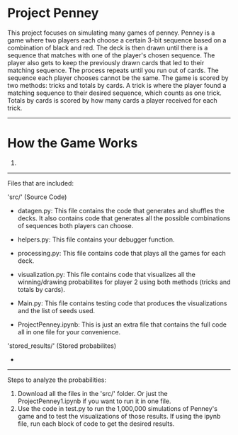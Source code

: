 # Project Penney

This project focuses on simulating many games of penney. Penney is a game where two players each choose a certain 3-bit sequence based on a combination of black and red. The deck is then drawn until there is a sequence that matches with one of the player's chosen sequence. The player also gets to keep the previously drawn cards that led to their matching sequence. The process repeats until you run out of cards. The sequence each player chooses cannot be the same. The game is scored by two methods: tricks and totals by cards. A trick is where the player found a matching sequence to their desired sequence, which counts as one trick. Totals by cards is scored by how many cards a player received for each trick.

---
# How the Game Works

1. 
---
Files that are included:

'src/' (Source Code)

- datagen.py: This file contains the code that generates and shuffles the decks. It also contains code that generates all the possible combinations of sequences both players can choose.

- helpers.py: This file contains your debugger function.

- processing.py: This file contains code that plays all the games for each deck.

- visualization.py: This file contains code that visualizes all the winning/drawing probabilites for player 2 using both methods (tricks and totals by cards).
- Main.py: This file contains testing code that produces the visualizations and the list of seeds used.
- ProjectPenney.ipynb: This is just an extra file that contains the full code all in one file for your convenience.

'stored_results/' (Stored probabilites)

- 
---

Steps to analyze the probabilities:

1. Download all the files in the 'src/' folder. Or just the ProjectPenney1.ipynb if you want to run it in one file.
2. Use the code in test.py to run the 1,000,000 simulations of Penney's game and to test the visualizations of those results. If using the ipynb file, run each block of code to get the desired results.
